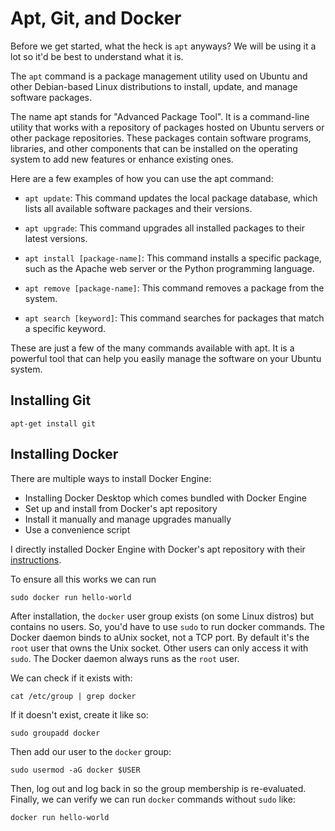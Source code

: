 # Apt, Git, and Docker

Before we get started, what the heck is `apt` anyways? We will be using it a lot so it'd be best to understand what it is.

The `apt` command is a package management utility used on Ubuntu and other Debian-based Linux distributions to install, update, and manage software packages.

The name apt stands for "Advanced Package Tool". It is a command-line utility that works with a repository of packages hosted on Ubuntu servers or other package repositories. These packages contain software programs, libraries, and other components that can be installed on the operating system to add new features or enhance existing ones.

Here are a few examples of how you can use the apt command:

- `apt update`: This command updates the local package database, which lists all available software packages and their versions.

- `apt upgrade`: This command upgrades all installed packages to their latest versions.

- `apt install [package-name]`: This command installs a specific package, such as the Apache web server or the Python programming language.

- `apt remove [package-name]`: This command removes a package from the system.

- `apt search [keyword]`: This command searches for packages that match a specific keyword.

These are just a few of the many commands available with apt. It is a powerful tool that can help you easily manage the software on your Ubuntu system.

## Installing Git

```
apt-get install git
```

## Installing Docker

There are multiple ways to install Docker Engine:

- Installing Docker Desktop which comes bundled with Docker Engine
- Set up and install from Docker's apt repository
- Install it manually and manage upgrades manually
- Use a convenience script

I directly installed Docker Engine with Docker's apt repository with their [instructions](https://docs.docker.com/engine/install/ubuntu/#install-using-the-repository).

To ensure all this works we can run

```
sudo docker run hello-world
```

After installation, the `docker` user group exists (on some Linux distros) but contains no users. So, you'd have to use `sudo` to run docker commands. The Docker daemon binds to aUnix socket, not a TCP port. By default it's the `root` user that owns the Unix socket. Other users can only access it with `sudo`. The Docker daemon always runs as the `root` user.

We can check if it exists with:

```
cat /etc/group | grep docker
```

If it doesn't exist, create it like so:

```
sudo groupadd docker
```

Then add our user to the `docker` group:

```
sudo usermod -aG docker $USER
```

Then, log out and log back in so the group membership is re-evaluated. Finally, we can verify we can run `docker` commands without `sudo` like:

```
docker run hello-world
```